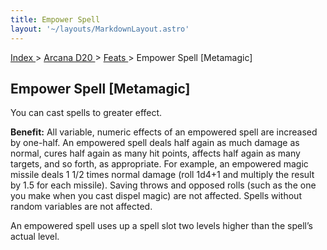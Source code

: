 ```yaml
---
title: Empower Spell
layout: '~/layouts/MarkdownLayout.astro'
---
```


[ Index ](/) > [ Arcana D20 ](/arcana.d20.srd) > [ Feats ](/arcana.d20.srd/feats) > Empower Spell [Metamagic]

##  Empower Spell [Metamagic]

You can cast spells to greater effect.

**Benefit:** All variable, numeric effects of an empowered spell are increased
by one-half. An empowered spell deals half again as much damage as normal,
cures half again as many hit points, affects half again as many targets, and
so forth, as appropriate. For example, an empowered magic missile deals 1 1/2
times normal damage (roll 1d4+1 and multiply the result by 1.5 for each
missile). Saving throws and opposed rolls (such as the one you make when you
cast dispel magic) are not affected. Spells without random variables are not
affected.

An empowered spell uses up a spell slot two levels higher than the spell’s
actual level.

